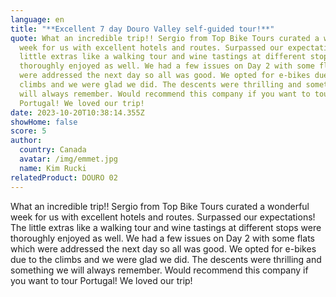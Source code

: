 ```yaml
---
language: en
title: "**Excellent 7 day Douro Valley self-guided tour!**"
quote: What an incredible trip!! Sergio from Top Bike Tours curated a wonderful
  week for us with excellent hotels and routes. Surpassed our expectations! The
  little extras like a walking tour and wine tastings at different stops were
  thoroughly enjoyed as well. We had a few issues on Day 2 with some flats which
  were addressed the next day so all was good. We opted for e-bikes due to the
  climbs and we were glad we did. The descents were thrilling and something we
  will always remember. Would recommend this company if you want to tour
  Portugal! We loved our trip!
date: 2023-10-20T10:38:14.355Z
showHome: false
score: 5
author:
  country: Canada
  avatar: /img/emmet.jpg
  name: Kim Rucki
relatedProduct: DOURO 02
---
```

What an incredible trip!! Sergio from Top Bike Tours curated a wonderful week for us with excellent hotels and routes. Surpassed our expectations! The little extras like a walking tour and wine tastings at different stops were thoroughly enjoyed as well. We had a few issues on Day 2 with some flats which were addressed the next day so all was good. We opted for e-bikes due to the climbs and we were glad we did. The descents were thrilling and something we will always remember. Would recommend this company if you want to tour Portugal! We loved our trip!